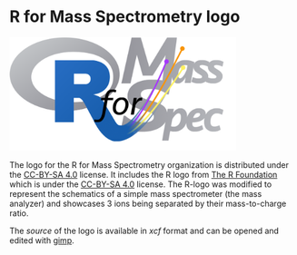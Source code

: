# R for Mass Spectrometry logo

<a href="R4MassSpec-logo.png"><img src="R4MassSpec-logo.png" height="200"></a>

The logo for the R for Mass Spectrometry organization is distributed under the
[CC-BY-SA 4.0](https://creativecommons.org/licenses/by-sa/4.0/) license. It
includes the R logo from [The R Foundation](https://www.r-project.org) which is
under the [CC-BY-SA 4.0](https://creativecommons.org/licenses/by-sa/4.0/)
license. The R-logo was modified to represent the schematics of a simple mass
spectrometer (the mass analyzer) and showcases 3 ions being separated by their
mass-to-charge ratio.

The *source* of the logo is available in *xcf* format and can be opened and
edited with [gimp](https://www.gimp.org).
